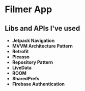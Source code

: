 # Filmer App

## Libs and APIs I've used 

* **Jetpack Navigation**
* **MVVM Architecture Pattern**
* **Retrofit**
* **Picasso** 
* **Repository Pattern**
* **LiveData**
* **ROOM**
* **SharedPrefs**
* **Firebase Authentication**

